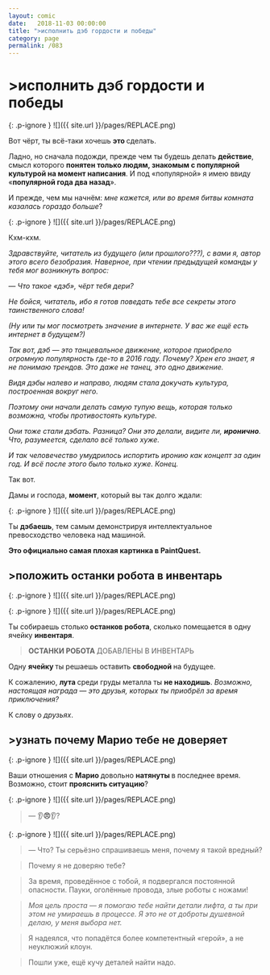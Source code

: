 ```yaml
---
layout: comic
date:   2018-11-03 00:00:00 
title: ">исполнить дэб гордости и победы"
category: page
permalink: /083
---
```

# >исполнить дэб гордости и победы

{: .p-ignore }
![]({{ site.url }}/pages/REPLACE.png)

Вот чёрт, ты всё-таки хочешь <strong>это </strong>сделать.

Ладно, но сначала подожди, прежде чем ты будешь делать <strong>действие</strong>, смысл которого <strong>понятен только людям, знакомым с популярной культурой на момент написания</strong>. И под «популярной» я имею ввиду «<strong>популярной года два назад</strong>».

И прежде, чем мы начнём: <em>мне кажется, или во время битвы комната казалась гораздо больше</em>?

{: .p-ignore }
![]({{ site.url }}/pages/REPLACE.png)

Кхм-кхм.

<em>Здравствуйте, читатель из будущего (или прошлого???), с вами я, автор этого всего безобразия. Наверное, при чтении предыдущей команды у тебя мог возникнуть вопрос:</em>

<em>— Что такое «дэб», чёрт тебя дери?</em>

<em>Не бойся, читатель, ибо я готов поведать тебе все секреты этого таинственного слова!</em>

<em>(Ну или ты мог посмотреть значение в интернете. У вас же ещё есть интернет в будущем?)</em>

<em>Так вот, дэб — это танцевальное движение, которое приобрело огромную популярность где-то в 2016 году. Почему? Хрен его знает, я не понимаю трендов. Это даже не танец, это одно движение.</em>

<em>Видя дэбы налево и направо, людям стала докучать культура, построенная вокруг него.</em>

<em>Поэтому они начали делать самую тупую вещь, которая только возможна, чтобы противостоять культуре.</em>

<em>Они тоже стали дэбать. Разница? Они это делали, видите ли, <strong>иронично</strong>. Что, разумеется, сделало всё только хуже.</em>

<em>И так человечество умудрилось испортить иронию как концепт за один год. И всё после этого было только хуже. Конец.</em>

Так вот.

Дамы и господа, <strong>момент</strong>, который вы так долго ждали:

{: .p-ignore }
![]({{ site.url }}/pages/REPLACE.png)

Ты <strong>дэбаешь</strong>, тем самым демонстрируя интеллектуальное превосходство человека над машиной.

<strong>Это официально самая плохая картинка в PaintQuest.</strong>

## >положить останки робота в инвентарь

{: .p-ignore }
![]({{ site.url }}/pages/REPLACE.png)

{: .p-ignore }
![]({{ site.url }}/pages/REPLACE.png)

Ты собираешь столько<strong> останков робота</strong>, сколько помещается в одну ячейку <strong>инвентаря</strong>.

<blockquote><strong>ОСТАНКИ РОБОТА </strong>ДОБАВЛЕНЫ В ИНВЕНТАРЬ</blockquote>

Одну <strong>ячейку </strong>ты решаешь оставить <strong>свободной </strong>на будущее.

К сожалению, <strong>лута </strong>среди груды металла ты <strong>не находишь</strong>. <em>Возможно, настоящая награда — это друзья, которых ты приобрёл за время приключения?</em>

К слову о <em>друзьях</em>.

## >узнать почему Марио тебе не доверяет

{: .p-ignore }
![]({{ site.url }}/pages/REPLACE.png)

Ваши отношения с <strong>Марио </strong>довольно <strong>натянуты </strong>в последнее время. Возможно, стоит <strong>прояснить ситуацию</strong>?

{: .p-ignore }
![]({{ site.url }}/pages/REPLACE.png)

<blockquote>— 👂<strong>😠</strong>👂?</blockquote>

{: .p-ignore }
![]({{ site.url }}/pages/REPLACE.png)

<blockquote>— Что? Ты серьёзно спрашиваешь меня, почему я такой вредный?</blockquote>

<blockquote>Почему я не доверяю тебе?</blockquote>

<blockquote>За время, проведённое с тобой, я подвергался постоянной опасности. Пауки, оголённые провода, злые роботы с ножами!</blockquote>

<blockquote><em>Моя цель проста — я помогаю тебе найти детали лифта, а ты при этом не умираешь в процессе. Я это не от доброты душевной делаю, у меня выбора нет.</em></blockquote>

<blockquote>Я надеялся, что попадётся более компетентный «герой», а не неуклюжий клоун.</blockquote>

<blockquote>Пошли уже, ещё кучу деталей найти надо.</blockquote>
